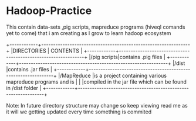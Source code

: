 # Hadoop-Practice
This contain data-sets ,pig scripts, mapreduce programs (hiveql comands yet to come) that i am creating as I grow to learn hadoop ecosystem


+------------+---------------------------------------------------------------+
|DIRECTORIES | CONTENTS                                                      |
+------------+---------------------------------------------------------------+
|/pig scripts|contains .pig files                                            |
+------------+---------------------------------------------------------------+
|/dist       |contains .jar files                                            |
+------------+---------------------------------------------------------------+
|/MapReduce  |is a project containing various mapreduce programs and is      |
|            |compiled in the jar file which can be found in /dist folder    |
+------------+---------------------------------------------------------------+            


Note: In future directory structure may change so keep viewing read me as it will we getting updated every time something is commited

